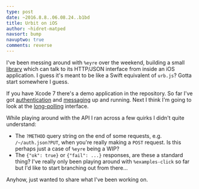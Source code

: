 ```yaml
---
type: post
date: ~2016.8.8..06.08.24..b1bd
title: Urbit on iOS
author: ~hidret-matped
navsort: bump
navuptwo: true
comments: reverse
---
```


I've been messing around with `%eyre` over the weekend, building a small [library](https://github.com/dclelland/Ursus) which can talk to its HTTP/JSON interface from inside an iOS application. I guess it's meant to be like a Swift equivalent of `urb.js`? Gotta start somewhere I guess.

If you have Xcode 7 there's a demo application in the repository. So far I've got [authentication](http://urbit.org/docs/arvo/internals/eyre/specification/#-1-3-authentication) and [messaging](http://urbit.org/docs/arvo/internals/eyre/specification/#-1-4-messaging) up and running. Next I think I'm going to look at the [long-polling](http://urbit.org/docs/arvo/internals/eyre/specification/#-1-5-subscriptions) interface.

While playing around with the API I ran across a few quirks I didn't quite understand:

- The `?METHOD` query string on the end of some requests, e.g. `/~/auth.json?PUT`, when you're really making a `POST` request. Is this perhaps just a case of `%eyre` being a WIP?
- The `{"ok": true}` or `{"fail": ...}` responses, are these a standard thing? I've really only been playing around with `%examples-click` so far but I'd like to start branching out from there...

Anyhow, just wanted to share what I've been working on.